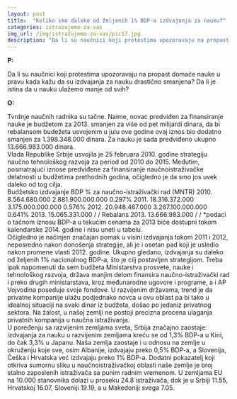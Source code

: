 ```yaml
---
layout: post
title:  "Koliko smo daleko od željenih 1% BDP-a izdvajanja za nauku?"
categories: istrazujemo-za-vas
img_url: /img/istražujemo-za-vas/pic17.jpg
description: "Da li su naučnici koji protestima upozoravaju na propast domaće nauke u pravu kada kažu da su izdvajanja za nauku drastično smanjena? Da li je istina da u nauku ulažemo manje od svih?"
---
```


**P:**

Da li su naučnici koji protestima upozoravaju na propast domaće nauke u pravu kada kažu da su izdvajanja za nauku drastično smanjena? Da li je istina da u nauku ulažemo manje od svih?

**O:**

<div class="justify">
Tvrdnje naučnih radnika su tačne. Naime, novac predviđen za finansiranje nauke je budžetom za 2013. smanjen za više od pet milijardi dinara, da bi rebalansom budežeta usvojenim u julu ove godine ovaj iznos bio dodatno smanjen za 1.398.348.000 dinara. Za nauku je sada predviđeno ukupno 13.666.983.000 dinara.<br/>
Vlada Republike Srbije usvojila je 25 februara 2010. godine strategiju naučno tehnološkog razvoja za period od 2010 do 2015. Međutim, posmatrajući iznose predviđene za finansiranje naučnoistraživačke delatnosti u budžetima prethodnih godina, očigledno je da smo jos uvek daleko od tog cilja.<br/></div>
Budžetsko izdvajanje                         BDP                            %
za naučno-istraživački
rad (MNTR)
2010.      8.564.680.000                 2.881.900.000.000               0.297%
2011.      18.316.372.000               3.175.000.000.000               0.576%
2012.      20.948.467.000               3.267.100.000.000               0.641%
2013.      15.065.331.000                          /                                         /
Rebalans 2013.  13.666.983.000              /                                         /
*podaci o tačnom iznosu BDP-a u tekućim cenama za 2013 biće dostupni tokom kalendarske 2014. godine i nisu uneti u tabelu.

<div class="justify">
Očigledno je načinjen značajan pomak u visini izdvajanja tokom 2011 i 2012, neposredno nakon donošenja strategije, ali je i osetan pad koji je usledio nakon promene vlasti 2012. godine. Ukupno gledano, izdvajanja su daleko od željenih 1% nacionalnog BDP-a, što je cilj postavljen strategijom. Treba ipak napomenuti da sem budžeta Ministarstva prosvete, nauke i tehnološkog razvoja, država manjim delom finansira naučno-istraživački rad i preko drugih ministarstava, kroz međunarodne ugovore i programe, a i AP Vojvodina poseduje svoje fondove. U razvijenim državama, trend je da privatne kompanije ulažu podjednako novca u ovu oblast pa bi tako u idealnoj situaciji na svaki dinar iz budžeta, došao po jedaniz privatnog sektora. Na žalost, u našoj zemlji ne postoji precizna procena ulaganja privatnih kompanija u naučna istraživanja.<br/>
U poređenju sa razvijenim zemljama sveta, Srbija značajno zaostaje: izdvajanja za nauku u razvijenim zemljama kreću se od 1,3% BDP-a u Kini, do čak 3,3% u Japanu. Naša zemlja zaostaje i u odnosu na zemlje u okruženju koje sve, osim Albanije, izdvajaju preko 0,5% BDP-a, a Slovenija, Češka i Hrvatska već izdvajaju preko 1% BDP-a. Dodatni pokazatelj koji otkriva sumornu sliku u naučnoistraživačkoj oblasti naše zemlje je broj stalno zaposlenih istraživača sa punim radnim vremenom. U zemljama EU na 10.000 stanovnika dolazi u proseku 24.8 istraživača, dok je u Srbiji 11.55, Hrvatskoj 16.07, Sloveniji 19.19, a u Makedoniji svega 7.05.</div>